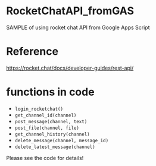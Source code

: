 # RocketChatAPI_fromGAS
SAMPLE of using rocket chat API from Google Apps Script

# Reference
https://rocket.chat/docs/developer-guides/rest-api/

# functions in code
- `login_rocketchat()`
- `get_channel_id(channel)`
- `post_message(channel, text)`
- `post_file(channel, file)`
- `get_channel_history(channel)`
- `delete_message(channel, message_id)`
- `delete_latest_message(channel)`

Please see the code for details!
